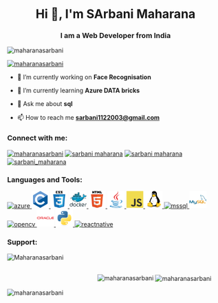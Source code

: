 <h1 align="center">Hi 👋, I'm SArbani Maharana</h1>
<h3 align="center">I am a Web Developer from India</h3>

<p align="left"> <img src="https://komarev.com/ghpvc/?username=maharanasarbani&label=Profile%20views&color=0e75b6&style=flat" alt="maharanasarbani" /> </p>

<p align="left"> <a href="https://github.com/ryo-ma/github-profile-trophy"><img src="https://github-profile-trophy.vercel.app/?username=maharanasarbani" alt="maharanasarbani" /></a> </p>

- 🔭 I’m currently working on **Face Recognisation**

- 🌱 I’m currently learning **Azure DATA bricks**

- 💬 Ask me about **sql**

- 📫 How to reach me **sarbani1122003@gmail.com**

<h3 align="left">Connect with me:</h3>
<p align="left">
<a href="https://twitter.com/maharanasarbani" target="blank"><img align="center" src="https://raw.githubusercontent.com/rahuldkjain/github-profile-readme-generator/master/src/images/icons/Social/twitter.svg" alt="maharanasarbani" height="30" width="40" /></a>
<a href="https://linkedin.com/in/sarbani maharana" target="blank"><img align="center" src="https://raw.githubusercontent.com/rahuldkjain/github-profile-readme-generator/master/src/images/icons/Social/linked-in-alt.svg" alt="sarbani maharana" height="30" width="40" /></a>
<a href="https://fb.com/sarbani maharana" target="blank"><img align="center" src="https://raw.githubusercontent.com/rahuldkjain/github-profile-readme-generator/master/src/images/icons/Social/facebook.svg" alt="sarbani maharana" height="30" width="40" /></a>
<a href="https://instagram.com/sarbani_maharana" target="blank"><img align="center" src="https://raw.githubusercontent.com/rahuldkjain/github-profile-readme-generator/master/src/images/icons/Social/instagram.svg" alt="sarbani_maharana" height="30" width="40" /></a>
</p>

<h3 align="left">Languages and Tools:</h3>
<p align="left"> <a href="https://azure.microsoft.com/en-in/" target="_blank" rel="noreferrer"> <img src="https://www.vectorlogo.zone/logos/microsoft_azure/microsoft_azure-icon.svg" alt="azure" width="40" height="40"/> </a> <a href="https://www.cprogramming.com/" target="_blank" rel="noreferrer"> <img src="https://raw.githubusercontent.com/devicons/devicon/master/icons/c/c-original.svg" alt="c" width="40" height="40"/> </a> <a href="https://www.w3schools.com/css/" target="_blank" rel="noreferrer"> <img src="https://raw.githubusercontent.com/devicons/devicon/master/icons/css3/css3-original-wordmark.svg" alt="css3" width="40" height="40"/> </a> <a href="https://www.docker.com/" target="_blank" rel="noreferrer"> <img src="https://raw.githubusercontent.com/devicons/devicon/master/icons/docker/docker-original-wordmark.svg" alt="docker" width="40" height="40"/> </a> <a href="https://www.w3.org/html/" target="_blank" rel="noreferrer"> <img src="https://raw.githubusercontent.com/devicons/devicon/master/icons/html5/html5-original-wordmark.svg" alt="html5" width="40" height="40"/> </a> <a href="https://www.java.com" target="_blank" rel="noreferrer"> <img src="https://raw.githubusercontent.com/devicons/devicon/master/icons/java/java-original.svg" alt="java" width="40" height="40"/> </a> <a href="https://developer.mozilla.org/en-US/docs/Web/JavaScript" target="_blank" rel="noreferrer"> <img src="https://raw.githubusercontent.com/devicons/devicon/master/icons/javascript/javascript-original.svg" alt="javascript" width="40" height="40"/> </a> <a href="https://www.linux.org/" target="_blank" rel="noreferrer"> <img src="https://raw.githubusercontent.com/devicons/devicon/master/icons/linux/linux-original.svg" alt="linux" width="40" height="40"/> </a> <a href="https://www.microsoft.com/en-us/sql-server" target="_blank" rel="noreferrer"> <img src="https://www.svgrepo.com/show/303229/microsoft-sql-server-logo.svg" alt="mssql" width="40" height="40"/> </a> <a href="https://www.mysql.com/" target="_blank" rel="noreferrer"> <img src="https://raw.githubusercontent.com/devicons/devicon/master/icons/mysql/mysql-original-wordmark.svg" alt="mysql" width="40" height="40"/> </a> <a href="https://opencv.org/" target="_blank" rel="noreferrer"> <img src="https://www.vectorlogo.zone/logos/opencv/opencv-icon.svg" alt="opencv" width="40" height="40"/> </a> <a href="https://www.oracle.com/" target="_blank" rel="noreferrer"> <img src="https://raw.githubusercontent.com/devicons/devicon/master/icons/oracle/oracle-original.svg" alt="oracle" width="40" height="40"/> </a> <a href="https://www.python.org" target="_blank" rel="noreferrer"> <img src="https://raw.githubusercontent.com/devicons/devicon/master/icons/python/python-original.svg" alt="python" width="40" height="40"/> </a> <a href="https://reactnative.dev/" target="_blank" rel="noreferrer"> <img src="https://reactnative.dev/img/header_logo.svg" alt="reactnative" width="40" height="40"/> </a> </p>

<h3 align="left">Support:</h3>
<p><a href="https://www.buymeacoffee.com/Maharanasarbani"> <img align="left" src="https://cdn.buymeacoffee.com/buttons/v2/default-yellow.png" height="50" width="210" alt="Maharanasarbani" /></a></p><br><br>

<p><img align="left" src="https://github-readme-stats.vercel.app/api/top-langs?username=maharanasarbani&show_icons=true&locale=en&layout=compact" alt="maharanasarbani" /></p>

<p>&nbsp;<img align="center" src="https://github-readme-stats.vercel.app/api?username=maharanasarbani&show_icons=true&locale=en" alt="maharanasarbani" /></p>

<p><img align="center" src="https://github-readme-streak-stats.herokuapp.com/?user=maharanasarbani&" alt="maharanasarbani" /></p>



<!---
Maharanasarbani/Maharanasarbani is a ✨ special ✨ repository because its `README.md` (this file) appears on your GitHub profile.
You can click the Preview link to take a look at your changes.
--->
